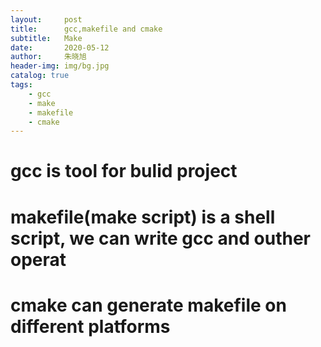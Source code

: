 ```yaml
---
layout:     post
title:      gcc,makefile and cmake
subtitle:   Make
date:       2020-05-12
author:     朱晓旭
header-img: img/bg.jpg
catalog: true
tags:
    - gcc
    - make
    - makefile
    - cmake
---
```



# gcc is tool for bulid project
# makefile(make script) is a shell script, we can write gcc and outher operat 
# cmake can generate makefile on different platforms


